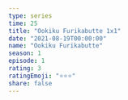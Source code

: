 ```yaml
---
type: series
time: 25
title: "Ookiku Furikabutte 1x1"
date: "2021-08-19T00:00:00"
name: "Ookiku Furikabutte"
season: 1
episode: 1
rating: 3
ratingEmoji: "⭐️⭐️⭐️"
share: false
---
```

